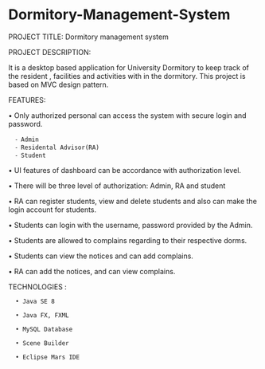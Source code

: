 # Dormitory-Management-System

PROJECT TITLE: Dormitory management system

PROJECT DESCRIPTION: 

It is a desktop based application for University Dormitory to keep track of the resident , facilities and activities with in the dormitory. This project is based on MVC design pattern.


FEATURES:

• Only authorized personal can access the system with secure login and password.
      
      ⁃ Admin
      ⁃ Residental Advisor(RA)
      ⁃ Student

• UI features of dashboard can be accordance with authorization level.

• There will be three level of authorization: Admin, RA and student

• RA can register students, view and delete students and also can make the login account for students.

• Students can login with the username, password provided by the Admin.

• Students are allowed to complains regarding to their respective dorms.

• Students can view the notices and can add complains.

• RA can add the notices, and can view complains.

TECHNOLOGIES :

      • Java SE 8

      • Java FX, FXML

      • MySQL Database

      • Scene Builder

      • Eclipse Mars IDE
